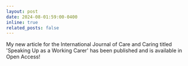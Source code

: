 ```yaml
---
layout: post
date: 2024-08-01:59:00-0400
inline: true
related_posts: false
---
```


My new article for the International Journal of Care and Caring titled 'Speaking Up as a Working Carer' has been published and is available in Open Access! 